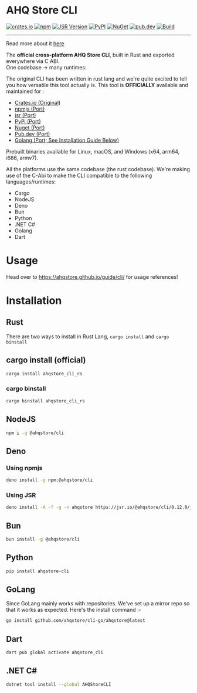 # AHQ Store CLI

[![crates.io](https://img.shields.io/crates/v/ahqstore_cli_rs)](https://crates.io/crates/ahqstore_cli_rs)
[![npm](https://img.shields.io/npm/v/@ahqstore/cli)](https://www.npmjs.com/package/@ahqstore/cli)
[![JSR Version](https://img.shields.io/jsr/v/@ahqstore/cli)](https://jsr.io/@ahqstore/cli)
[![PyPI](https://img.shields.io/pypi/v/ahqstore-cli)](https://pypi.org/project/ahqstore-cli/)
[![NuGet](https://img.shields.io/nuget/v/AHQStoreCLI)](https://www.nuget.org/packages/AHQStoreCLI)
[![pub.dev](https://img.shields.io/pub/v/ahqstore_cli)](https://pub.dev/packages/ahqstore_cli)
[![Build](https://github.com/ahqstore/cli/actions/workflows/publish.yml/badge.svg)](https://github.com/ahqstore/cli/actions/workflows/publish.yml)

---

Read more about it [here](https://ahqstore.github.io)

The **official cross-platform AHQ Store CLI**, built in Rust and exported everywhere via C ABI.  
One codebase → many runtimes:

The original CLI has been written in rust lang and we're quite excited to tell you how versatile this tool actually is. This tool is **OFFICIALLY** available and maintained for :

- [Crates.io (Original)](https://crates.io/crates/ahqstore_cli_rs)
- [npmjs (Port)](https://www.npmjs.com/package/@ahqstore/cli)
- [jsr (Port)](https://jsr.io/@ahqstore/cli)
- [PyPi (Port)](https://pypi.org/project/ahqstore-cli/)
- [Nuget (Port)](https://www.nuget.org/packages/AHQStoreCLI)
- [Pub.dev (Port)](https://pub.dev/packages/ahqstore_cli)
- [Golang (Port; See Installation Guide Below)](#golang)

Prebuilt binaries available for Linux, macOS, and Windows (x64, arm64, i686, armv7).

All the platforms use the same codebase (the rust codebase). We're making use of the C-Abi to
make the CLI compatible to the following languages/runtimes:

- Cargo
- NodeJS
- Deno
- Bun
- Python
- .NET C#
- Golang
- Dart

# Usage

Head over to https://ahqstore.github.io/guide/cli/ for usage references!

# Installation

## Rust

There are two ways to install in Rust Lang, `cargo install` and `cargo binstall`

## cargo install (official)

```sh
cargo install ahqstore_cli_rs
```

### cargo binstall

```sh
cargo binstall ahqstore_cli_rs
```

## NodeJS

```sh
npm i -g @ahqstore/cli
```

## Deno

### Using npmjs

```sh
deno install -g npm:@ahqstore/cli
```

### Using JSR

```sh
deno install -A -f -g -n ahqstore https://jsr.io/@ahqstore/cli/0.12.0/js/cli.js
```

## Bun

```sh
bun install -g @ahqstore/cli
```

## Python

```sh
pip install ahqstore-cli
```

## GoLang

Since GoLang mainly works with repositories. We've set up a mirror repo so that it works as expected. Here's the install command :-

```sh
go install github.com/ahqstore/cli-go/ahqstore@latest
```

## Dart

```sh
dart pub global activate ahqstore_cli
```

## .NET C#

```sh
dotnet tool install --global AHQStoreCLI
```
